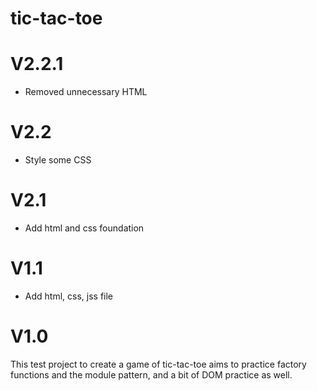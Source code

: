# tic-tac-toe
<h1>V2.2.1</h1>
<ul>
<li> Removed unnecessary HTML
</li>
</ul>

<h1>V2.2</h1>
<ul>
<li> Style some CSS
</li>
</ul>

<h1>V2.1</h1>
<ul>
<li> Add html and css foundation
</li>
</ul>

<h1>V1.1</h1>
<ul>
<li> Add html, css, jss file
</li>
</ul>

<h1>V1.0</h1>
This test project to create a game of tic-tac-toe aims to practice factory functions and the module pattern, and a bit of DOM practice as well. 